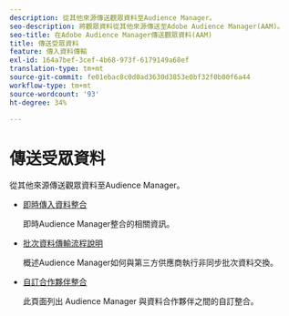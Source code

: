 ```yaml
---
description: 從其他來源傳送觀眾資料至Audience Manager。
seo-description: 將觀眾資料從其他來源傳送至Adobe Audience Manager(AAM)。
seo-title: 在Adobe Audience Manager傳送觀眾資料(AAM)
title: 傳送受眾資料
feature: 傳入資料傳輸
exl-id: 164a7bef-3cef-4b68-973f-6179149a68ef
translation-type: tm+mt
source-git-commit: fe01ebac8c0d0ad3630d3853e0bf32f0b00f6a44
workflow-type: tm+mt
source-wordcount: '93'
ht-degree: 34%

---
```


# 傳送受眾資料

從其他來源傳送觀眾資料至Audience Manager。

* [即時傳入資料整合](/help/using/integration/sending-audience-data/real-time-data-integration/real-time-tech-specs.md)

   即時Audience Manager整合的相關資訊。

* [批次資料傳輸流程說明](/help/using/integration/sending-audience-data/batch-data-transfer-explained/batch-data-transfer-explained.md)

   概述Audience Manager如何與第三方供應商執行非同步批次資料交換。

* [自訂合作夥伴整合](/help/using/integration/sending-audience-data/custom-partner-integrations.md)

   此頁面列出 Audience Manager 與資料合作夥伴之間的自訂整合。
